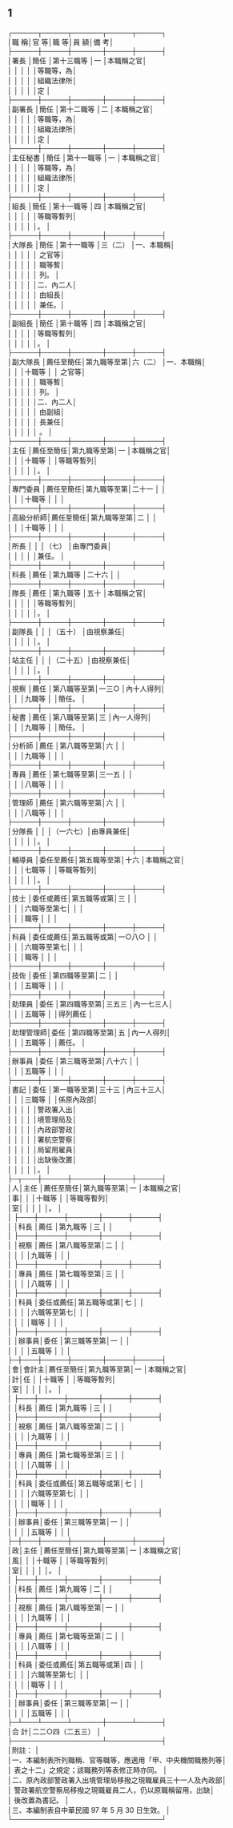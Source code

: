 1
-
┌─────┬─────┬──────┬─────┬─────┐  
│職      稱│官      等│職        等│員      額│備      考│  
├─────┼─────┼──────┼─────┼─────┤  
│署長      │簡任      │第十三職等  │一        │本職稱之官│  
│          │          │            │          │等職等，為│  
│          │          │            │          │組織法律所│  
│          │          │            │          │定        │  
├─────┼─────┼──────┼─────┼─────┤  
│副署長    │簡任      │第十二職等  │二        │本職稱之官│  
│          │          │            │          │等職等，為│  
│          │          │            │          │組織法律所│  
│          │          │            │          │定        │  
├─────┼─────┼──────┼─────┼─────┤  
│主任秘書  │簡任      │第十一職等  │一        │本職稱之官│  
│          │          │            │          │等職等，為│  
│          │          │            │          │組織法律所│  
│          │          │            │          │定        │  
├─────┼─────┼──────┼─────┼─────┤  
│組長      │簡任      │第十一職等  │四        │本職稱之官│  
│          │          │            │          │等職等暫列│  
│          │          │            │          │。        │  
├─────┼─────┼──────┼─────┼─────┤  
│大隊長    │簡任      │第十一職等  │三（二）  │一、本職稱│  
│          │          │            │          │    之官等│  
│          │          │            │          │    職等暫│  
│          │          │            │          │    列。  │  
│          │          │            │          │二、內二人│  
│          │          │            │          │    由組長│  
│          │          │            │          │    兼任。│  
├─────┼─────┼──────┼─────┼─────┤  
│副組長    │簡任      │第十職等    │四        │本職稱之官│  
│          │          │            │          │等職等暫列│  
│          │          │            │          │。        │  
├─────┼─────┼──────┼─────┼─────┤  
│副大隊長  │薦任至簡任│第九職等至第│六（二）  │一、本職稱│  
│          │          │十職等      │          │    之官等│  
│          │          │            │          │    職等暫│  
│          │          │            │          │    列。  │  
│          │          │            │          │二、內二人│  
│          │          │            │          │    由副組│  
│          │          │            │          │    長兼任│  
│          │          │            │          │    。    │  
├─────┼─────┼──────┼─────┼─────┤  
│主任      │薦任至簡任│第九職等至第│一        │本職稱之官│  
│          │          │十職等      │          │等職等暫列│  
│          │          │            │          │。        │  
├─────┼─────┼──────┼─────┼─────┤  
│專門委員  │薦任至簡任│第九職等至第│二十一    │          │  
│          │          │十職等      │          │          │  
├─────┼─────┼──────┼─────┼─────┤  
│高級分析師│薦任至簡任│第九職等至第│二        │          │  
│          │          │十職等      │          │          │  
├─────┼─────┼──────┼─────┼─────┤  
│所長      │          │            │（七）    │由專門委員│  
│          │          │            │          │兼任。    │  
├─────┼─────┼──────┼─────┼─────┤  
│科長      │薦任      │第九職等    │二十六    │          │  
├─────┼─────┼──────┼─────┼─────┤  
│隊長      │薦任      │第九職等    │五十      │本職稱之官│  
│          │          │            │          │等職等暫列│  
│          │          │            │          │。        │  
├─────┼─────┼──────┼─────┼─────┤  
│副隊長    │          │            │（五十）  │由視察兼任│  
│          │          │            │          │。        │  
├─────┼─────┼──────┼─────┼─────┤  
│站主任    │          │            │（二十五）│由視察兼任│  
│          │          │            │          │。        │  
├─────┼─────┼──────┼─────┼─────┤  
│視察      │薦任      │第八職等至第│一三○    │內十人得列│  
│          │          │九職等      │          │簡任。    │  
├─────┼─────┼──────┼─────┼─────┤  
│秘書      │薦任      │第八職等至第│三        │內一人得列│  
│          │          │九職等      │          │簡任。    │  
├─────┼─────┼──────┼─────┼─────┤  
│分析師    │薦任      │第八職等至第│六        │          │  
│          │          │九職等      │          │          │  
├─────┼─────┼──────┼─────┼─────┤  
│專員      │薦任      │第七職等至第│三一五    │          │  
│          │          │八職等      │          │          │  
├─────┼─────┼──────┼─────┼─────┤  
│管理師    │薦任      │第六職等至第│六        │          │  
│          │          │八職等      │          │          │  
├─────┼─────┼──────┼─────┼─────┤  
│分隊長    │          │            │（一六七）│由專員兼任│  
│          │          │            │          │。        │  
├─────┼─────┼──────┼─────┼─────┤  
│輔導員    │委任至薦任│第五職等至第│十六      │本職稱之官│  
│          │          │七職等      │          │等職等暫列│  
│          │          │            │          │。        │  
├─────┼─────┼──────┼─────┼─────┤  
│技士      │委任或薦任│第五職等或第│三        │          │  
│          │          │六職等至第七│          │          │  
│          │          │職等        │          │          │  
├─────┼─────┼──────┼─────┼─────┤  
│科員      │委任或薦任│第五職等或第│一○八○  │          │  
│          │          │六職等至第七│          │          │  
│          │          │職等        │          │          │  
├─────┼─────┼──────┼─────┼─────┤  
│技佐      │委任      │第四職等至第│二        │          │  
│          │          │五職等      │          │          │  
├─────┼─────┼──────┼─────┼─────┤  
│助理員    │委任      │第四職等至第│三五三    │內一七三人│  
│          │          │五職等      │          │得列薦任  │  
├─────┼─────┼──────┼─────┼─────┤  
│助理管理師│委任      │第四職等至第│五        │內一人得列│  
│          │          │五職等      │          │薦任。    │  
├─────┼─────┼──────┼─────┼─────┤  
│辦事員    │委任      │第三職等至第│八十六    │          │  
│          │          │五職等      │          │          │  
├─────┼─────┼──────┼─────┼─────┤  
│書記      │委任      │第一職等至第│三十三    │內三十三人│  
│          │          │三職等      │          │係原內政部│  
│          │          │            │          │警政署入出│  
│          │          │            │          │境管理局及│  
│          │          │            │          │內政部警政│  
│          │          │            │          │署航空警察│  
│          │          │            │          │局留用雇員│  
│          │          │            │          │出缺後改置│  
│          │          │            │          │。        │  
├─┬───┼─────┼──────┼─────┼─────┤  
│人│主任  │薦任至簡任│第九職等至第│一        │本職稱之官│  
│事│      │          │十職等      │          │等職等暫列│  
│室│      │          │            │          │。        │  
│  ├───┼─────┼──────┼─────┼─────┤  
│  │科長  │薦任      │第九職等    │三        │          │  
│  ├───┼─────┼──────┼─────┼─────┤  
│  │視察  │薦任      │第八職等至第│二        │          │  
│  │      │          │九職等      │          │          │  
│  ├───┼─────┼──────┼─────┼─────┤  
│  │專員  │薦任      │第七職等至第│三        │          │  
│  │      │          │八職等      │          │          │  
│  ├───┼─────┼──────┼─────┼─────┤  
│  │科員  │委任或薦任│第五職等或第│七        │          │  
│  │      │          │六職等至第七│          │          │  
│  │      │          │職等        │          │          │  
│  ├───┼─────┼──────┼─────┼─────┤  
│  │辦事員│委任      │第三職等至第│一        │          │  
│  │      │          │五職等      │          │          │  
├─┼───┼─────┼──────┼─────┼─────┤  
│會│會計主│薦任至簡任│第九職等至第│一        │本職稱之官│  
│計│任    │          │十職等      │          │等職等暫列│  
│室│      │          │            │          │。        │  
│  ├───┼─────┼──────┼─────┼─────┤  
│  │科長  │薦任      │第九職等    │三        │          │  
│  ├───┼─────┼──────┼─────┼─────┤  
│  │視察  │薦任      │第八職等至第│二        │          │  
│  │      │          │九職等      │          │          │  
│  ├───┼─────┼──────┼─────┼─────┤  
│  │專員  │薦任      │第七職等至第│三        │          │  
│  │      │          │八職等      │          │          │  
│  ├───┼─────┼──────┼─────┼─────┤  
│  │科員  │委任或薦任│第五職等或第│七        │          │  
│  │      │          │六職等至第七│          │          │  
│  │      │          │職等        │          │          │  
│  ├───┼─────┼──────┼─────┼─────┤  
│  │辦事員│委任      │第三職等至第│一        │          │  
│  │      │          │五職等      │          │          │  
├─┼───┼─────┼──────┼─────┼─────┤  
│政│主任  │薦任至簡任│第九職等至第│一        │本職稱之官│  
│風│      │          │十職等      │          │等職等暫列│  
│室│      │          │            │          │。        │  
│  ├───┼─────┼──────┼─────┼─────┤  
│  │科長  │薦任      │第九職等    │二        │          │  
│  ├───┼─────┼──────┼─────┼─────┤  
│  │視察  │薦任      │第八職等至第│一        │          │  
│  │      │          │九職等      │          │          │  
│  ├───┼─────┼──────┼─────┼─────┤  
│  │專員  │薦任      │第七職等至第│二        │          │  
│  │      │          │八職等      │          │          │  
│  ├───┼─────┼──────┼─────┼─────┤  
│  │科員  │委任或薦任│第五職等或第│四        │          │  
│  │      │          │六職等至第七│          │          │  
│  │      │          │職等        │          │          │  
│  ├───┼─────┼──────┼─────┼─────┤  
│  │辦事員│委任      │第三職等至第│一        │          │  
│  │      │          │五職等      │          │          │  
├─┴───┴─────┴──────┼─────┴─────┤  
│合                                計│二二○四（二五三）    │  
├──────────────────┴───────────┤  
│附註：                                                      │  
│一、本編制表所列職稱、官等職等，應適用「甲、中央機關職務列等│  
│    表之十二」之規定；該職務列等表修正時亦同。              │  
│二、原內政部警政署入出境管理局移撥之現職雇員三十一人及內政部│  
│    警政署航空警察局移撥之現職雇員二人，仍以原職稱留用，出缺│  
│    後改置為書記。                                          │  
│三、本編制表自中華民國 97 年 5  月 30 日生效。              │  
└──────────────────────────────┘

